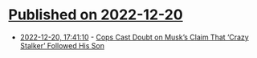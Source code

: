 # [Published on 2022-12-20](index.md)

* [2022-12-20, 17:41:10](https://news.ycombinator.com/item?id=34069316) - [Cops Cast Doubt on Musk’s Claim That ‘Crazy Stalker’ Followed His Son](https://www.thedailybeast.com/south-pasadena-cops-cast-doubt-on-elon-musks-claim-of-stalker-following-his-son)
